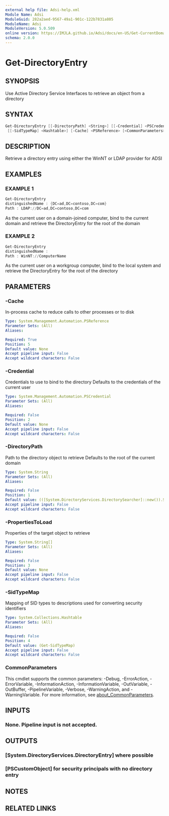 ```yaml
---
external help file: Adsi-help.xml
Module Name: Adsi
ModuleGuid: 282a2aed-9567-49a1-901c-122b7831a805
ModuleName: Adsi
ModuleVersion: 5.0.509
online version: https://IMJLA.github.io/Adsi/docs/en-US/Get-CurrentDomain
schema: 2.0.0
---
```


# Get-DirectoryEntry

## SYNOPSIS
Use Active Directory Service Interfaces to retrieve an object from a directory

## SYNTAX

```powershell
Get-DirectoryEntry [[-DirectoryPath] <String>] [[-Credential] <PSCredential>] [[-PropertiesToLoad] <String[]>]
 [[-SidTypeMap] <Hashtable>] [-Cache] <PSReference> [<CommonParameters>]
```

## DESCRIPTION
Retrieve a directory entry using either the WinNT or LDAP provider for ADSI

## EXAMPLES

### EXAMPLE 1
```powershell
Get-DirectoryEntry
distinguishedName : {DC=ad,DC=contoso,DC=com}
Path : LDAP://DC=ad,DC=contoso,DC=com
```

As the current user on a domain-joined computer, bind to the current domain and retrieve the DirectoryEntry for the root of the domain

### EXAMPLE 2
```powershell
Get-DirectoryEntry
distinguishedName :
Path : WinNT://ComputerName
```

As the current user on a workgroup computer, bind to the local system and retrieve the DirectoryEntry for the root of the directory

## PARAMETERS

### -Cache
In-process cache to reduce calls to other processes or to disk

```yaml
Type: System.Management.Automation.PSReference
Parameter Sets: (All)
Aliases:

Required: True
Position: 5
Default value: None
Accept pipeline input: False
Accept wildcard characters: False
```

### -Credential
Credentials to use to bind to the directory
Defaults to the credentials of the current user

```yaml
Type: System.Management.Automation.PSCredential
Parameter Sets: (All)
Aliases:

Required: False
Position: 2
Default value: None
Accept pipeline input: False
Accept wildcard characters: False
```

### -DirectoryPath
Path to the directory object to retrieve
Defaults to the root of the current domain

```yaml
Type: System.String
Parameter Sets: (All)
Aliases:

Required: False
Position: 1
Default value: (([System.DirectoryServices.DirectorySearcher]::new()).SearchRoot.Path)
Accept pipeline input: False
Accept wildcard characters: False
```

### -PropertiesToLoad
Properties of the target object to retrieve

```yaml
Type: System.String[]
Parameter Sets: (All)
Aliases:

Required: False
Position: 3
Default value: None
Accept pipeline input: False
Accept wildcard characters: False
```

### -SidTypeMap
Mapping of SID types to descriptions used for converting security identifiers

```yaml
Type: System.Collections.Hashtable
Parameter Sets: (All)
Aliases:

Required: False
Position: 4
Default value: (Get-SidTypeMap)
Accept pipeline input: False
Accept wildcard characters: False
```

### CommonParameters
This cmdlet supports the common parameters: -Debug, -ErrorAction, -ErrorVariable, -InformationAction, -InformationVariable, -OutVariable, -OutBuffer, -PipelineVariable, -Verbose, -WarningAction, and -WarningVariable. For more information, see [about_CommonParameters](http://go.microsoft.com/fwlink/?LinkID=113216).

## INPUTS

### None. Pipeline input is not accepted.
## OUTPUTS

### [System.DirectoryServices.DirectoryEntry] where possible
### [PSCustomObject] for security principals with no directory entry
## NOTES

## RELATED LINKS

